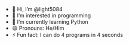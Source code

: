 - 👋 Hi, I’m @light5084
- 👀 I’m interested in programming 
- 🌱 I’m currently learning Python
- 😄 Pronouns: He/Him
- ⚡ Fun fact: I can do 4 programs in 4 seconds

<!---
light5084/light5084 is a ✨ special ✨ repository because its `README.md` (this file) appears on your GitHub profile.
You can click the Preview link to take a look at your changes.
--->
